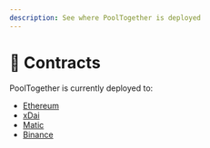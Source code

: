 ```yaml
---
description: See where PoolTogether is deployed
---
```


# 📡 Contracts

PoolTogether is currently deployed to:

* [Ethereum](ethereum.md)
* [xDai](xdai.md)
* [Matic](matic.md)
* [Binance](binance.md)

